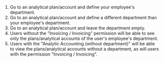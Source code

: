 1.  Go to an analytical plan/account and define your employee's
    department.
2.  Go to an analytical plan/account and define a different department
    than your employee's department.
3.  Go to an analytical plan/account and leave the department empty.
4.  Users without the "Invoicing / Invoicing" permission will be able to
    see only the plans/analytical accounts of the user's employee's
    department.
5.  Users with the "Analytic Accounting (without department)" will be
    able to view the plans/analytical accounts without a department, as
    will users with the permission "Invoicing / Invoicing".
